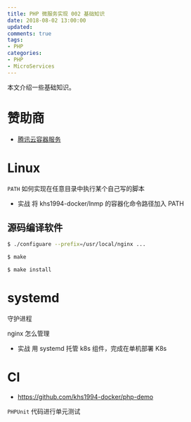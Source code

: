 ```yaml
---
title: PHP 微服务实现 002 基础知识
date: 2018-08-02 13:00:00
updated:
comments: true
tags:
- PHP
categories:
- PHP
- MicroServices
---
```


本文介绍一些基础知识。

<!--more-->

# 赞助商

* [腾讯云容器服务](https://cloud.tencent.com/redirect.php?redirect=10058&cps_key=3a5255852d5db99dcd5da4c72f05df61)

# Linux

`PATH` 如何实现在任意目录中执行某个自己写的脚本

* 实战 将 khs1994-docker/lnmp 的容器化命令路径加入 PATH

## 源码编译软件

```bash
$ ./configuare --prefix=/usr/local/nginx ...

$ make

$ make install
```

# systemd

守护进程

nginx 怎么管理

* 实战 用 systemd 托管 k8s 组件，完成在单机部署 K8s

# CI

* https://github.com/khs1994-docker/php-demo

`PHPUnit` 代码进行单元测试
